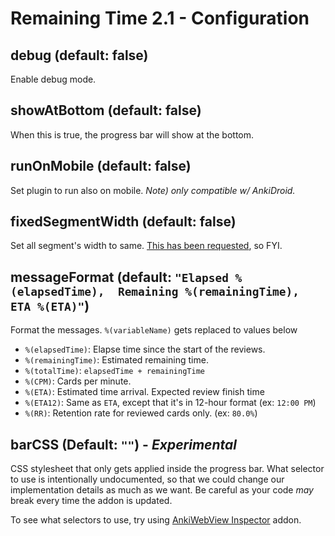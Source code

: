 # Remaining Time 2.1 - Configuration

## debug (default: false)
Enable debug mode.

## showAtBottom (default: false)

When this is true, the progress bar will show at the bottom.

## runOnMobile (default: false)

Set plugin to run also on mobile. *Note) only compatible w/ AnkiDroid.*

## fixedSegmentWidth (default: false)

Set all segment's width to same. [This has been requested](https://github.com/trgkanki/remaining_time/issues/25), so FYI.

## messageFormat (default: `"Elapsed %(elapsedTime),  Remaining %(remainingTime), ETA %(ETA)"`)

Format the messages. `%(variableName)` gets replaced to values below

- `%(elapsedTime)`: Elapse time since the start of the reviews.
- `%(remainingTime)`: Estimated remaining time.
- `%(totalTime)`: `elapsedTime + remainingTime`
- `%(CPM)`: Cards per minute.
- `%(ETA)`: Estimated time arrival. Expected review finish time
- `%(ETA12)`: Same as `ETA`, except that it's in 12-hour format (ex: `12:00 PM`)
- `%(RR)`: Retention rate for reviewed cards only. (ex: `80.0%`)

## barCSS (Default: `""`) - *Experimental*

CSS stylesheet that only gets applied inside the progress bar. What selector to use is intentionally undocumented, so that we could change our implementation details as much as we want. Be careful as your code *may* break every time the addon is updated.

To see what selectors to use, try using [AnkiWebView Inspector](https://ankiweb.net/shared/info/31746032) addon.
